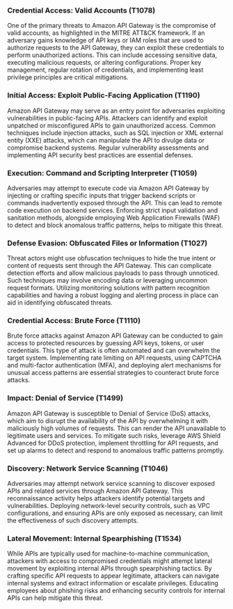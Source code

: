 ### Credential Access: Valid Accounts (T1078)

One of the primary threats to Amazon API Gateway is the compromise of valid accounts, as highlighted in the MITRE ATT&CK framework. If an adversary gains knowledge of API keys or IAM roles that are used to authorize requests to the API Gateway, they can exploit these credentials to perform unauthorized actions. This can include accessing sensitive data, executing malicious requests, or altering configurations. Proper key management, regular rotation of credentials, and implementing least privilege principles are critical mitigations.

### Initial Access: Exploit Public-Facing Application (T1190)

Amazon API Gateway may serve as an entry point for adversaries exploiting vulnerabilities in public-facing APIs. Attackers can identify and exploit unpatched or misconfigured APIs to gain unauthorized access. Common techniques include injection attacks, such as SQL injection or XML external entity (XXE) attacks, which can manipulate the API to divulge data or compromise backend systems. Regular vulnerability assessments and implementing API security best practices are essential defenses.

### Execution: Command and Scripting Interpreter (T1059)

Adversaries may attempt to execute code via Amazon API Gateway by injecting or crafting specific inputs that trigger backend scripts or commands inadvertently exposed through the API. This can lead to remote code execution on backend services. Enforcing strict input validation and sanitation methods, alongside employing Web Application Firewalls (WAF) to detect and block anomalous traffic patterns, helps to mitigate this threat.

### Defense Evasion: Obfuscated Files or Information (T1027)

Threat actors might use obfuscation techniques to hide the true intent or content of requests sent through the API Gateway. This can complicate detection efforts and allow malicious payloads to pass through unnoticed. Such techniques may involve encoding data or leveraging uncommon request formats. Utilizing monitoring solutions with pattern recognition capabilities and having a robust logging and alerting process in place can aid in identifying obfuscated threats.

### Credential Access: Brute Force (T1110)

Brute force attacks against Amazon API Gateway can be conducted to gain access to protected resources by guessing API keys, tokens, or user credentials. This type of attack is often automated and can overwhelm the target system. Implementing rate limiting on API requests, using CAPTCHA and multi-factor authentication (MFA), and deploying alert mechanisms for unusual access patterns are essential strategies to counteract brute force attacks.

### Impact: Denial of Service (T1499)

Amazon API Gateway is susceptible to Denial of Service (DoS) attacks, which aim to disrupt the availability of the API by overwhelming it with maliciously high volumes of requests. This can render the API unavailable to legitimate users and services. To mitigate such risks, leverage AWS Shield Advanced for DDoS protection, implement throttling for API requests, and set up alarms to detect and respond to anomalous traffic patterns promptly.

### Discovery: Network Service Scanning (T1046)

Adversaries may attempt network service scanning to discover exposed APIs and related services through Amazon API Gateway. This reconnaissance activity helps attackers identify potential targets and vulnerabilities. Deploying network-level security controls, such as VPC configurations, and ensuring APIs are only exposed as necessary, can limit the effectiveness of such discovery attempts.

### Lateral Movement: Internal Spearphishing (T1534)

While APIs are typically used for machine-to-machine communication, attackers with access to compromised credentials might attempt lateral movement by exploiting internal APIs through spearphishing tactics. By crafting specific API requests to appear legitimate, attackers can navigate internal systems and extract information or escalate privileges. Educating employees about phishing risks and enhancing security controls for internal APIs can help mitigate this threat.
